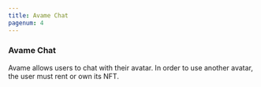 ```yaml
---
title: Avame Chat
pagenum: 4
---
```


### Avame Chat

Avame allows users to chat with their avatar. In order to use another avatar, the user must rent or own its NFT.